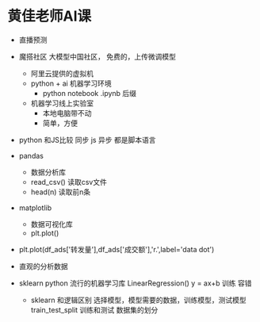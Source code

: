 # 黄佳老师AI课

- 直播预测
  
- 魔搭社区
  大模型中国社区， 免费的，上传微调模型
   - 阿里云提供的虚拟机
   - python + ai 机器学习环境
     - python notebook
       .ipynb 后缀 
    - 机器学习线上实验室
      - 本地电脑带不动
      - 简单，方便

- python 和JS比较
  同步 js 异步
  都是脚本语言

- pandas
  - 数据分析库
  - read_csv() 读取csv文件
  - head(n) 读取前n条

- matplotlib
  - 数据可视化库
  - plt.plot() 

- plt.plot(df_ads['转发量'],df_ads['成交额'],'r.',label='data dot')
- 直观的分析数据

- sklearn
  python 流行的机器学习库
  LinearRegression() y = ax+b
  训练 容错
  - sklearn 和逻辑区别
    选择模型，模型需要的数据，训练模型，测试模型
    train_test_split 训练和测试 数据集的划分
 